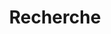 ---
title: "Recherche" # in any language you want
layout: "search" # is necessary
# url: "/archive"
# description: "Description for Search"
summary: "search"
---